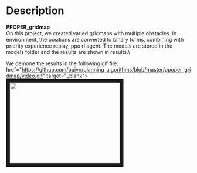 # Description
**PPOPER_gridmap**\
On this project, we created varied gridmaps with multiple obstacles. In environment, the positions are converted to binary forms, combining with priority experience replay, ppo rl agent. The models are stored in the models folder and the results are shown in results.\

We demone the results in the following gif file:\
<a align="center"> 
href="https://github.com/buivn/planning_algorithms/blob/master/ppoper_gridmap/video.gif" target="_blank"><img src="https://github.com/buivn/planning_algorithms/blob/master/ppoper_gridmap/results/30_20o_result4.png" alt="" width="300" height="220" border="10" /></a>
